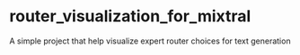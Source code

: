 # router_visualization_for_mixtral
A simple project that help visualize expert router choices for text generation
